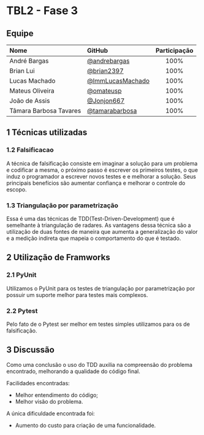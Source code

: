 # TBL2 - Fase 3

## Equipe

| Nome                   | GitHub                                                 | Participação |
| :--------------------- | :----------------------------------------------------- | :----------: |
| André Bargas           | [@andrebargas](https://github.com/andrebargas)         |     100%     |
| Brian Lui              | [@brian2397](https://github.com/brian2397)             |     100%     |
| Lucas Machado          | [@lmmLucasMachado](https://github.com/lmmLucasMachado) |     100%     |
| Mateus Oliveira        | [@omateusp](https://github.com/omateusp)               |     100%     |
| João de Assis          | [@Jonjon667](https://github.com/Jonjon667)             |     100%     |
| Tâmara Barbosa Tavares | [@tamarabarbosa](https://github.com/tamarabarbosa)     |     100%     |

## 1 Técnicas utilizadas

### 1.2 Falsificacao

A técnica de falsificação consiste em imaginar a solução para um problema e codificar a mesma, o próximo passo é escrever os primeiros testes, o que induz o programador a escrever novos testes e e melhorar a solução. Seus principais benefícios são aumentar confiança e melhorar o controle do escopo.

### 1.3 Triangulação por parametrização

Essa é uma das técnicas de TDD(Test-Driven-Development) que é semelhante à triangulação de radares. As vantagens dessa técnica são a utilização de duas fontes de maneira que aumenta a generalização do valor e a medição indireta que mapeia o comportamento do que é testado.

## 2 Utilização de Framworks

### 2.1 PyUnit

Utilizamos o PyUnit para os testes de triangulação por parametrização por possuir um suporte melhor para testes mais complexos.

### 2.2 Pytest

Pelo fato de o Pytest ser melhor em testes simples utilizamos para os de falsificação.

## 3 Discussão

Como uma conclusão o uso do TDD auxilia na compreensão do problema encontrado, melhorando a qualidade do código final.

Facilidades encontradas:

- Melhor entendimento do código;
- Melhor visão do problema.

A única dificuldade encontrada foi:

- Aumento do custo para criação de uma funcionalidade.
